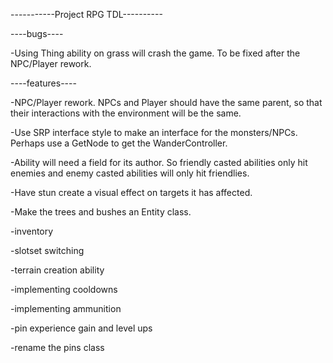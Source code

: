 -----------Project RPG TDL----------

----bugs----

-Using Thing ability on grass will crash the game. To be fixed after the NPC/Player rework.

----features----

-NPC/Player rework. NPCs and Player should have the same parent, so that their interactions with the environment will be the same.

-Use SRP interface style to make an interface for the monsters/NPCs. Perhaps use a GetNode to get the WanderController.

-Ability will need a field for its author. So friendly casted abilities only hit enemies and enemy casted abilities will only hit friendlies.

-Have stun create a visual effect on targets it has affected.

-Make the trees and bushes an Entity class.

-inventory

-slotset switching

-terrain creation ability

-implementing cooldowns

-implementing ammunition

-pin experience gain and level ups

-rename the pins class